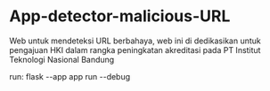 # App-detector-malicious-URL

Web untuk mendeteksi URL berbahaya, web ini di dedikasikan untuk pengajuan HKI dalam rangka peningkatan akreditasi pada PT Institut Teknologi Nasional Bandung

run:
flask --app app run --debug
